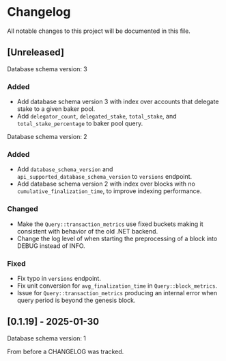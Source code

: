 # Changelog

All notable changes to this project will be documented in this file.

## [Unreleased]

Database schema version: 3

### Added

- Add database schema version 3 with index over accounts that delegate stake to a given baker pool.
- Add `delegator_count`, `delegated_stake`, `total_stake`, and `total_stake_percentage` to baker pool query.

Database schema version: 2

### Added

- Add `database_schema_version` and `api_supported_database_schema_version` to `versions` endpoint.
- Add database schema version 2 with index over blocks with no `cumulative_finalization_time`, to improve indexing performance.

### Changed

- Make the `Query::transaction_metrics` use fixed buckets making it consistent with behavior of the old .NET backend.
- Change the log level of when starting the preprocessing of a block into DEBUG instead of INFO.

### Fixed

- Fix typo in `versions` endpoint.
- Fix unit conversion for `avg_finalization_time` in `Query::block_metrics`.
- Issue for `Query::transaction_metrics` producing an internal error when query period is beyond the genesis block.

## [0.1.19] - 2025-01-30

Database schema version: 1

From before a CHANGELOG was tracked.
